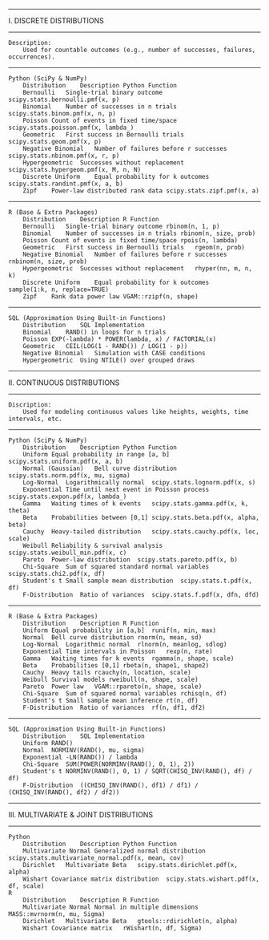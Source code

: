 ________________________________________
I. DISCRETE DISTRIBUTIONS
________________________________________
	Description: 
		Used for countable outcomes (e.g., number of successes, failures, occurrences).
________________________________________
	Python (SciPy & NumPy)
		Distribution	Description	Python Function
		Bernoulli	Single-trial binary outcome	scipy.stats.bernoulli.pmf(x, p)
		Binomial	Number of successes in n trials	scipy.stats.binom.pmf(x, n, p)
		Poisson	Count of events in fixed time/space	scipy.stats.poisson.pmf(x, lambda_)
		Geometric	First success in Bernoulli trials	scipy.stats.geom.pmf(x, p)
		Negative Binomial	Number of failures before r successes	scipy.stats.nbinom.pmf(x, r, p)
		Hypergeometric	Successes without replacement	scipy.stats.hypergeom.pmf(x, M, n, N)
		Discrete Uniform	Equal probability for k outcomes	scipy.stats.randint.pmf(x, a, b)
		Zipf	Power-law distributed rank data	scipy.stats.zipf.pmf(x, a)

________________________________________
	R (Base & Extra Packages)
		Distribution	Description	R Function
		Bernoulli	Single-trial binary outcome	rbinom(n, 1, p)
		Binomial	Number of successes in n trials	rbinom(n, size, prob)
		Poisson	Count of events in fixed time/space	rpois(n, lambda)
		Geometric	First success in Bernoulli trials	rgeom(n, prob)
		Negative Binomial	Number of failures before r successes	rnbinom(n, size, prob)
		Hypergeometric	Successes without replacement	rhyper(nn, m, n, k)
		Discrete Uniform	Equal probability for k outcomes	sample(1:k, n, replace=TRUE)
		Zipf	Rank data power law	VGAM::rzipf(n, shape)
________________________________________

	SQL (Approximation Using Built-in Functions)
		Distribution	SQL Implementation
		Binomial	RAND() in loops for n trials
		Poisson	EXP(-lambda) * POWER(lambda, x) / FACTORIAL(x)
		Geometric	CEIL(LOG(1 - RAND()) / LOG(1 - p))
		Negative Binomial	Simulation with CASE conditions
		Hypergeometric	Using NTILE() over grouped draws
________________________________________
II. CONTINUOUS DISTRIBUTIONS
________________________________________
	Discription:
 		Used for modeling continuous values like heights, weights, time intervals, etc.
________________________________________
	Python (SciPy & NumPy)
		Distribution	Description	Python Function
		Uniform	Equal probability in range [a, b]	scipy.stats.uniform.pdf(x, a, b)
		Normal (Gaussian)	Bell curve distribution	scipy.stats.norm.pdf(x, mu, sigma)
		Log-Normal	Logarithmically normal	scipy.stats.lognorm.pdf(x, s)
		Exponential	Time until next event in Poisson process	scipy.stats.expon.pdf(x, lambda_)
		Gamma	Waiting times of k events	scipy.stats.gamma.pdf(x, k, theta)
		Beta	Probabilities between [0,1]	scipy.stats.beta.pdf(x, alpha, beta)
		Cauchy	Heavy-tailed distribution	scipy.stats.cauchy.pdf(x, loc, scale)
		Weibull	Reliability & survival analysis	scipy.stats.weibull_min.pdf(x, c)
		Pareto	Power-law distribution	scipy.stats.pareto.pdf(x, b)
		Chi-Square	Sum of squared standard normal variables	scipy.stats.chi2.pdf(x, df)
		Student's t	Small sample mean distribution	scipy.stats.t.pdf(x, df)
		F-Distribution	Ratio of variances	scipy.stats.f.pdf(x, dfn, dfd)
________________________________________
	R (Base & Extra Packages)
		Distribution	Description	R Function
		Uniform	Equal probability in [a,b]	runif(n, min, max)
		Normal	Bell curve distribution	rnorm(n, mean, sd)
		Log-Normal	Logarithmic normal	rlnorm(n, meanlog, sdlog)
		Exponential	Time intervals in Poisson	rexp(n, rate)
		Gamma	Waiting times for k events	rgamma(n, shape, scale)
		Beta	Probabilities [0,1]	rbeta(n, shape1, shape2)
		Cauchy	Heavy tails	rcauchy(n, location, scale)
		Weibull	Survival models	rweibull(n, shape, scale)
		Pareto	Power law	VGAM::rpareto(n, shape, scale)
		Chi-Square	Sum of squared normal variables	rchisq(n, df)
		Student's t	Small sample mean inference	rt(n, df)
		F-Distribution	Ratio of variances	rf(n, df1, df2)
________________________________________
	SQL (Approximation Using Built-in Functions)
		Distribution	SQL Implementation
		Uniform	RAND()
		Normal	NORMINV(RAND(), mu, sigma)
		Exponential	-LN(RAND()) / lambda
		Chi-Square	SUM(POWER(NORMINV(RAND(), 0, 1), 2))
		Student's t	NORMINV(RAND(), 0, 1) / SQRT(CHISQ_INV(RAND(), df) / df)
		F-Distribution	((CHISQ_INV(RAND(), df1) / df1) / (CHISQ_INV(RAND(), df2) / df2))
________________________________________
III. MULTIVARIATE & JOINT DISTRIBUTIONS
________________________________________
	Python
		Distribution	Description	Python Function
		Multivariate Normal	Generalized normal distribution	scipy.stats.multivariate_normal.pdf(x, mean, cov)
		Dirichlet	Multivariate Beta	scipy.stats.dirichlet.pdf(x, alpha)
		Wishart	Covariance matrix distribution	scipy.stats.wishart.pdf(x, df, scale)
	R
		Distribution	Description	R Function
		Multivariate Normal	Normal in multiple dimensions	MASS::mvrnorm(n, mu, Sigma)
		Dirichlet	Multivariate Beta	gtools::rdirichlet(n, alpha)
		Wishart	Covariance matrix	rWishart(n, df, Sigma)
